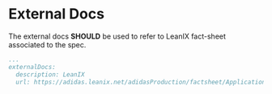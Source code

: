 # External Docs

The external docs **SHOULD** be used to refer to LeanIX fact-sheet associated to the spec.

```yaml
...
externalDocs:
  description: LeanIX
  url: https://adidas.leanix.net/adidasProduction/factsheet/Application/467ff391-876c-49ad-93bf-facafffc0178
```
